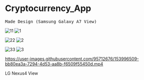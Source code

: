 # Cryptocurrency_App

<pre>Made Design (Samsung Galaxy A7 View)                                  Desired Design</pre>




![11](https://user-images.githubusercontent.com/95712676/153988265-1111b334-4e0b-4324-8fe9-84915f818f66.jpeg)
![1](https://user-images.githubusercontent.com/95712676/153988025-d81e0c8a-40b7-448f-8dc0-9ca006879150.png)

![22](https://user-images.githubusercontent.com/95712676/153988507-52e48fc9-f297-447e-8291-cc24e21b597f.jpeg)
![2](https://user-images.githubusercontent.com/95712676/153988583-c3a7098d-2f80-4479-a7fa-67c22a049ffa.png)

![33](https://user-images.githubusercontent.com/95712676/153989901-582357a4-2052-4fd8-aaf1-f43fae699c2f.jpeg)
![3](https://user-images.githubusercontent.com/95712676/153989929-8045577a-cce6-4839-aa39-013ca6bd8693.png)



https://user-images.githubusercontent.com/95712676/153996509-bb80ea3a-7294-4d53-aa8b-f6509f55450d.mp4

LG Nexus4 View


